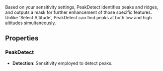 Based on your sensitivity settings, PeakDetect identifies peaks and ridges, and outputs a mask for further enhancement of those specific features. Unlike 'Select Altitude', PeakDetect can find peaks at both low and high altitudes simultaneously. 

## Properties

### PeakDetect 
- **Detection**: Sensitivity employed to detect peaks.


